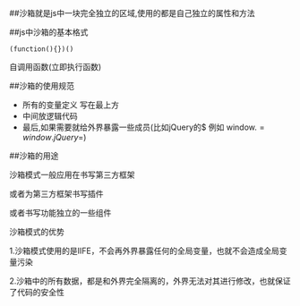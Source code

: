 ##沙箱就是js中一块完全独立的区域,使用的都是自己独立的属性和方法


##js中沙箱的基本格式
```
(function(){})()

```
自调用函数(立即执行函数)

##沙箱的使用规范
*  所有的变量定义 写在最上方
*  中间放逻辑代码
*  最后,如果需要就给外界暴露一些成员(比如jQuery的$               例如 window.$=window.jQuery=$)

##沙箱的用途

沙箱模式一般应用在书写第三方框架

或者为第三方框架书写插件

或者书写功能独立的一些组件

沙箱模式的优势

1.沙箱模式使用的是IIFE，不会再外界暴露任何的全局变量，也就不会造成全局变量污染

2.沙箱中的所有数据，都是和外界完全隔离的，外界无法对其进行修改，也就保证了代码的安全性
